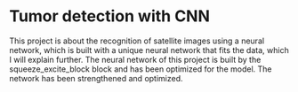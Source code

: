 # Tumor detection with CNN
This project is about the recognition of satellite images using a neural network, which is built with a unique neural network that fits the data, which I will explain further.
The neural network of this project is built by the squeeze_excite_block block and has been optimized for the model. The network has been strengthened and optimized.
